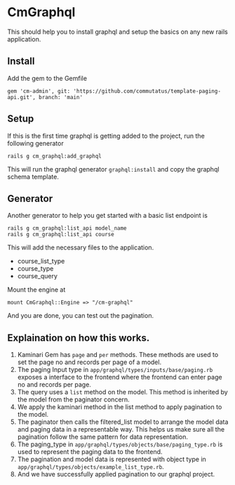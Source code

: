 # CmGraphql

This should help you to install graphql and setup the basics on any new rails application.

## Install

Add the gem to the Gemfile

```
gem 'cm-admin', git: 'https://github.com/commutatus/template-paging-api.git', branch: 'main'
```

## Setup

If this is the first time graphql is getting added to the project, run the following generator

```
rails g cm_graphql:add_graphql
```

This will run the graphql generator `graphql:install` and copy the graphql schema template.

## Generator

Another generator to help you get started with a basic list endpoint is 

```
rails g cm_graphql:list_api model_name
rails g cm_graphql:list_api course
```

This will add the necessary files to the application.
- course_list_type
- course_type
- course_query

Mount the engine at 
```
mount CmGraphql::Engine => "/cm-graphql"
```

And you are done, you can test out the pagination.

## Explaination on how this works.

1. Kaminari Gem has `page` and `per` methods. These methods are used to set the page no and records per page of a model.
2. The paging Input type in `app/graphql/types/inputs/base/paging.rb` exposes a interface to the frontend where the frontend can enter page no and records per page.
3. The query uses a `list` method on the model. This method is inherited by the model from the paginator concern.
4. We apply the kaminari method in the list method to apply pagination to the model.
5. The paginator then calls the filtered_list model to arrange the model data and paging data in a representable way. This helps us make sure all the pagination follow the same pattern for data representation.
6. The paging_type in `app/graphql/types/objects/base/paging_type.rb` is used to represent the paging data to the frontend.
7. The pagination and model data is represented with object type in `app/graphql/types/objects/example_list_type.rb`.
8. And we have successfully applied pagination to our graphql project.
